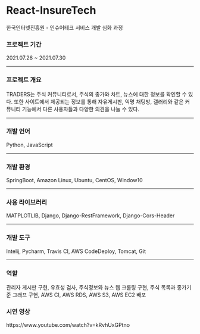 # React-InsureTech
한국인터넷진흥원 - 인슈어테크 서비스 개발 심화 과정

<h3>프로젝트 기간</h3>
2021.07.26 ~ 2021.07.30<br>
<hr>
<h3>프로젝트 개요</h3>
TRADERS는 주식 커뮤니티로서, 주식의 종가와 차트, 뉴스에 대한 정보를 확인할 수 있다. 
또한 사이트에서 제공되는 정보를 통해 자유게시판, 익명 채팅방, 갤러리와 같은 커뮤니티 기능에서 다른 사용자들과 다양한 의견을 나눌 수 있다.
<hr>
<h3>개발 언어</h3>
Python, JavaScript<br>
<hr>
<h3>개발 환경</h3>
SpringBoot, Amazon Linux, Ubuntu, CentOS, Window10 <br>
<hr>
<h3>사용 라이브러리</h3> 
MATPLOTLIB, Django, Django-RestFramework, Django-Cors-Header<br>
<hr>
<h3>개발 도구</h3>
Intelij, Pycharm, Travis CI, AWS CodeDeploy, Tomcat, Git<br>
<hr>
<h3>역할</h3>
관리자 게시판 구현, 유효성 검사, 주식정보와 뉴스 웹 크롤링 구현, 주식 목록과 종가기준 그래프 구현, AWS CI, AWS RDS, AWS S3, AWS EC2 배포<br>

<h3>시연 영상</h3>
https://www.youtube.com/watch?v=kRvhUxGPtno
